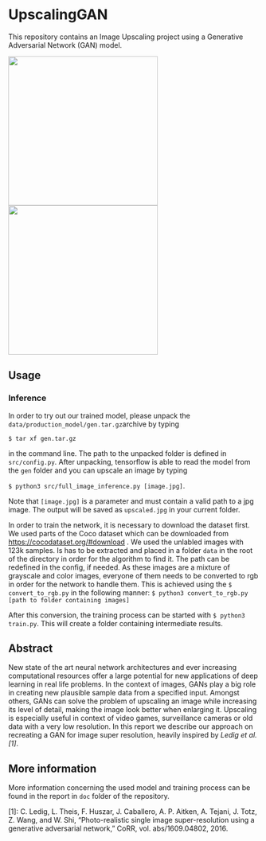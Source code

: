 # UpscalingGAN
This repository contains an Image Upscaling project using a Generative Adversarial Network (GAN) model. 

<img src="https://user-images.githubusercontent.com/33060086/113520398-1df10d00-9593-11eb-873d-96536435cb74.jpg" data-canonical-src="https://user-images.githubusercontent.com/33060086/113520398-1df10d00-9593-11eb-873d-96536435cb74.jpg" width="300" height="300" /> <img src="https://user-images.githubusercontent.com/33060086/113520402-23e6ee00-9593-11eb-97cb-2ef84ee4fba8.jpg" data-canonical-src="https://user-images.githubusercontent.com/33060086/113520402-23e6ee00-9593-11eb-97cb-2ef84ee4fba8.jpg" width="300" height="300" />


## Usage
### Inference
In order to try out our trained model, please unpack the `data/production_model/gen.tar.gz`archive by typing </br>

`$ tar xf gen.tar.gz`

in the command line. The path to the unpacked folder is defined in `src/config.py`. After unpacking, tensorflow is able to read the model from the `gen` folder and you can upscale an image by typing 

`$ python3 src/full_image_inference.py [image.jpg]`.

Note that `[image.jpg]` is a parameter and must contain a valid path to a jpg image. The output will be saved as `upscaled.jpg` in your current folder.


In order to train the network, it is necessary to download the dataset first. We used parts of the Coco dataset which can be downloaded from https://cocodataset.org/#download . We used the 
unlabled images with 123k samples. Is has to be extracted and placed in a folder `data` in the root of the directory in order for the algorithm to find it. The path can be redefined in the config, if needed.
As these images are a mixture of grayscale and color images, everyone of them needs to be converted to rgb in order for the network to handle them.
This is achieved using the `$ convert_to_rgb.py` in the following manner:
`$ python3 convert_to_rgb.py [path to folder containing images]`

After this conversion, the training process can be started with `$ python3 train.py`.
This will create a folder containing intermediate results.


## Abstract


New state of the art neural network architectures and ever increasing computational resources
offer a large potential for new applications of deep learning in real life problems.
In the context of images, GANs play a big role in creating new plausible sample data from a specified input.
Amongst others, GANs can solve the problem of upscaling an image while increasing its level of detail, making the image look better when enlarging it. Upscaling is especially useful in context of video games, surveillance cameras or old data with a very low resolution.
In this report we describe our approach on recreating a GAN for image super resolution, heavily
inspired by <cite>Ledig et al. [1]</cite>.

## More information

More information concerning the used model and training process can be found in the report in `doc` folder of the repository.



[1]: C. Ledig, L. Theis, F. Huszar, J. Caballero, A. P. Aitken,
A. Tejani, J. Totz, Z. Wang, and W. Shi, “Photo-realistic single
image super-resolution using a generative adversarial network,”
CoRR, vol. abs/1609.04802, 2016.
